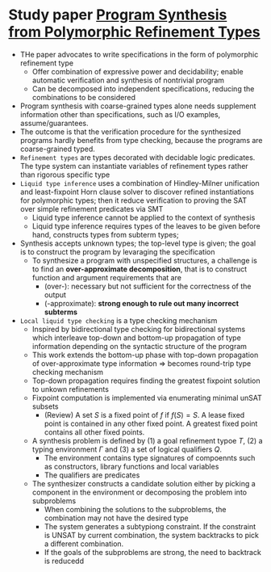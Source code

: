 # Study paper [Program Synthesis from Polymorphic Refinement Types](http://people.csail.mit.edu/polikarn/publications/pldi16.pdf)
* THe paper advocates to write specifications in the form of polymorphic refinement type 
  * Offer combination of expressive power and decidability; enable automatic verification and synthesis of nontrivial program
  * Can be decomposed into independent specifications, reducing the combinations to be considered
* Program synthesis with coarse-grained types alone needs supplement information other than specifications, such as I/O examples, assume/guarantees.
* The outcome is that the verification procedure for the synthesized programs hardly benefits from type checking, because the programs are coarse-grained typed.
* `Refinement types` are types decorated with decidable logic predicates. The type system can instantiate variables of refinement types rather than rigorous specific type
* `Liquid type inference` uses a combination of Hindley-Milner unification and least-fixpoint Horn clause solver to discover refined instantiations for polymorphic types; then it reduce verification to proving the SAT over simple refinement predicates via SMT
  * Liquid type inference cannot be applied to the context of synthesis
  * Liquid type inference requires types of the leaves to be given before hand, constructs types from subterm types; 
* Synthesis accepts unknown types; the top-level type is given; the goal is to construct the program by levaraging the specification
  * To synthesize a program with unspecified structures, a challenge is to find an **over-approximate decomposition**, that is to construct function and argument requirements that are
    * (over-): necessary but not sufficient for the correctness of the output 
    * (-approximate): **strong enough to rule out many incorrect subterms** 
* `Local liquid type checking` is a type checking mechanism 
  * Inspired by bidirectional type checking for bidirectional systems which interleave top-down and bottom-up propagation of type information depending on the syntactic structure of the program
  * This work extends the bottom-up phase with top-down propagation of over-approximate type information => becomes round-trip type checking mechanism
  * Top-down propagation requires finding the greatest fixpoint solution to unkown refinements
  * Fixpoint computation is implemented via enumerating minimal unSAT subsets
    * (Review) A set $S$ is a fixed point of $f$ if $f(S)=S$. A lease fixed point is contained in any other fixed point. A greatest fixed point contains all other fixed points.  
  * A synthesis problem is defined by (1) a goal refinement typoe $T$, (2) a typing environment $\Gamma$ and (3) a set of logical qualifiers $Q$.
    * The environment contains type signatures of compoennts such as constructors, library functions and local variables
    * The qualifiers are predicates 
  * The synthesizer constructs a candidate solution either by picking a component in the environment or decomposing the problem into subproblems
    * When combining the solutions to the subproblems, the combination may not have the desired type
    * The system generates a subtypiong constraint. If the constraint is UNSAT by current combination, the system backtracks to pick a different combination.
    * If the goals of the subproblems are strong, the need to backtrack is reducedd


